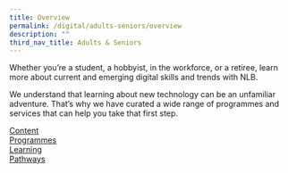 ```yaml
---
title: Overview
permalink: /digital/adults-seniors/overview
description: ""
third_nav_title: Adults & Seniors
---
```

Whether you’re a student, a hobbyist, in the workforce, or a retiree, learn more about current and emerging digital skills and trends with NLB. 

We understand that learning about new technology can be an unfamiliar adventure. That’s why we have curated a wide range of programmes and services that can help you take that first step. 

<div class="row is-multiline">
  <div class="col is-one-third">
    <div class="clickbox is-sky-indigo">
      <a href="/digital/adults-seniors/content">
        <span>Content</span>
      </a>
    </div>
  </div>
  <div class="col is-one-third">
    <div class="clickbox is-sky-indigo">
      <a href="/digital/adults-seniors/programmes">
        <span>Programmes</span>
      </a>
    </div>
  </div>
  <div class="col is-one-third">
    <div class="clickbox is-sky-indigo">
      <a href="/digital/adults-seniors/learning-pathways">
        <span>Learning<br>Pathways</span>
      </a>
    </div>
  </div>
</div>